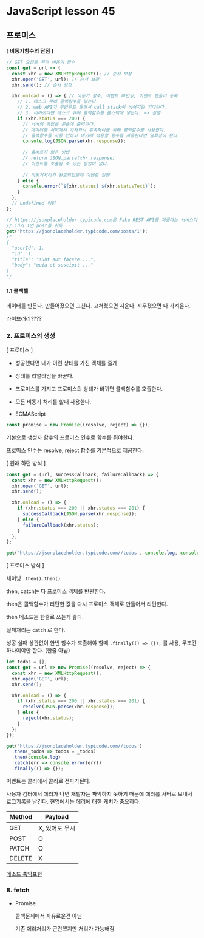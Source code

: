 # JavaScript lesson 45

## 프로미스

**[ 비동기함수의 단점 ]**

```js
// GET 요청을 위한 비동기 함수
const get = url => {
  const xhr = new XMLHttpRequest(); // 순서 보장
  xhr.open('GET', url); // 순서 보장
  xhr.send(); // 순서 보장

  xhr.onload = () => { // 비동기 함수, 이벤트 바인딩, 이벤트 핸들러 등록
    // 1. 태스크 큐에 콜백함수를 넣는다.
    // 2. web API가 무한루프 돌면서 call stack이 비어지길 기다린다.
    // 3. 비어졌다면 태스크 큐에 콜백함수를 콜스택에 넣는다. => 실행
    if (xhr.status === 200) {
      // 서버의 응답을 콘솔에 출력한다.
      // 데이터를 서버에서 가져와서 후속처리를 위해 콜백함수를 사용한다.
      // 콜백함수를 사용 안하고 여기에 적용할 함수를 사용한다면 일회성이 된다.
      console.log(JSON.parse(xhr.response));
      
      // 옳바르지 않은 방법
      // return JSON.parse(xhr.response)
      // 이벤트를 호출할 수 있는 방법이 없다.
      
      // 비동기처리가 완료되었을때 이벤트 실행
    } else {
      console.error(`${xhr.status} ${xhr.statusText}`);
    }
  };
  // undefined 리턴
};

// https://jsonplaceholder.typicode.com은 Fake REST API를 제공하는 서비스다.
// id가 1인 post를 취득
get('https://jsonplaceholder.typicode.com/posts/1');
/*
{
  "userId": 1,
  "id": 1,
  "title": "sunt aut facere ...",
  "body": "quia et suscipit ..."
}
*/
```



#### 1.1 콜백헬

데이터를 만든다. 만들어졌으면 고친다. 고쳐졌으면 지운다. 지우졌으면 다 가져온다.

라이브러리????



### 2. 프로미스의 생성

[ 프로미스 ] 

- 성공했다면 내가 이런 상태를 가진 객체를 줄게

- 상태를 리얼타임을 바꾼다.

- 프로미스를 가지고 프로미스의 상태가 바뀌면 콜백함수를 호출한다.

- 모든 비동기 처리를 할때 사용한다.
- ECMAScript

```js
const promise = new Promise((resolve, reject) => {});
```

기본으로 생성자 함수의 프로미스 인수로 함수를 줘야한다.

프로미스 인수는 resolve, reject 함수를 기본적으로 제공한다.



[ 원래 하던 방식 ]

```js
const get = (url, successCallback, failureCallback) => {
  const xhr = new XMLHttpRequest();
  xhr.open('GET', url);
  xhr.send();

  xhr.onload = () => {
    if (xhr.status === 200 || xhr.status === 201) {
      successCallback(JSON.parse(xhr.response));
    } else {
      failureCallback(xhr.status);
    }
  };
};

get('https://jsonplaceholder.typicode.com//todos', console.log, console.error);

```

[ 프로미스 방식 ]

체이닝 `.then().then()`

then, catch는 다 프로미스 객체를 반환한다. 

then은 콜백함수가 리턴한 값을 다시 프로미스 객체로 만들어서 리턴한다.

then 메소드는 한줄로 쓰는게 좋다.

실패처리는 `catch` 로 한다.

성공 실패 상관없이 한번 함수가 호출해야 할때 `.finally(() => {});` 를 사용, 무조건 하나여야만 한다. (한줄 아님)

```js
let todos = [];
const get = url => new Promise((resolve, reject) => {
  const xhr = new XMLHttpRequest();
  xhr.open('GET', url);
  xhr.send();

  xhr.onload = () => {
    if (xhr.status === 200 || xhr.status === 201) {
      resolve(JSON.parse(xhr.response));
    } else {
      reject(xhr.status);
    }
  };
});

get('https://jsonplaceholder.typicode.com//todos')
  .then(_todos => todos = _todos)
  .then(console.log)
  .catch(err => console.error(err))
  .finally(() => {});
```



이벤트는 콜러에서 콜리로 전파가된다.

사용자 컴터에서 에러가 나면 개발자는 파악하지 못하기 때문에 에러를 서버로 보내서 로그기록을 남긴다. 현업에서는 에러에 대한 캐치가 중요하다.

| Method | Payload        |
| ------ | -------------- |
| GET    | X, 있어도 무시 |
| POST   | O              |
| PATCH  | O              |
| DELETE | X              |



[메소드 축약표현]([https://poiemaweb.com/fastcampus/constructor#24-%EB%82%B4%EB%B6%80-%EB%A9%94%EC%84%9C%EB%93%9C-call%EA%B3%BC-construct](https://poiemaweb.com/fastcampus/constructor#24-내부-메서드-call과-construct))



### 8. fetch

- Promise

  콜백문제에서 자유로운건 아님

  기존 에러처리가 곤란했지만 처리가 가능해짐

  